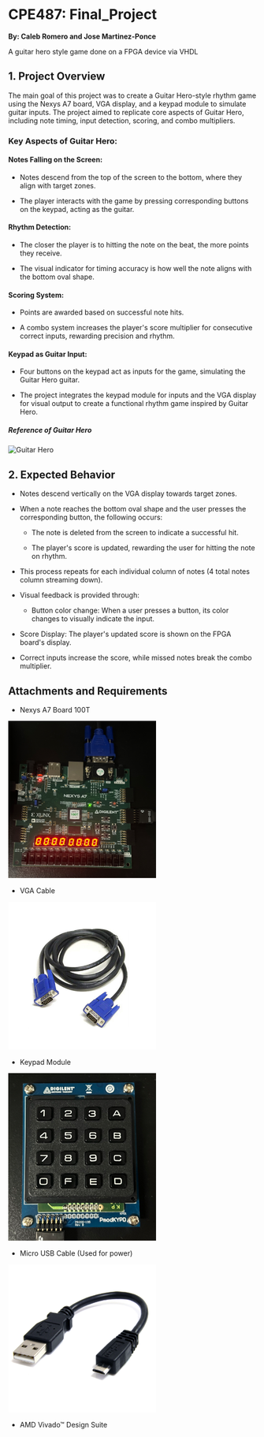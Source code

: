 # CPE487: Final_Project
**By: Caleb Romero and Jose Martinez-Ponce** 

A guitar hero style game done on a FPGA device via VHDL



## 1. Project Overview

The main goal of this project was to create a Guitar Hero-style rhythm game using the Nexys A7 board, VGA display, and a keypad module to simulate guitar inputs. The project aimed to replicate core aspects of Guitar Hero, including note timing, input detection, scoring, and combo multipliers.

### Key Aspects of Guitar Hero:

#### Notes Falling on the Screen:

* Notes descend from the top of the screen to the bottom, where they align with target zones.

* The player interacts with the game by pressing corresponding buttons on the keypad, acting as the guitar.

#### Rhythm Detection:

* The closer the player is to hitting the note on the beat, the more points they receive.

* The visual indicator for timing accuracy is how well the note aligns with the bottom oval shape.

#### Scoring System:

* Points are awarded based on successful note hits.

* A combo system increases the player's score multiplier for consecutive correct inputs, rewarding precision and rhythm.

#### Keypad as Guitar Input:

* Four buttons on the keypad act as inputs for the game, simulating the Guitar Hero guitar.

* The project integrates the keypad module for inputs and the VGA display for visual output to create a functional rhythm game inspired by Guitar Hero.

##### Reference of Guitar Hero
![Guitar Hero](https://i.ytimg.com/vi/UHaQSiHoNL8/maxresdefault.jpg)


## 2. Expected Behavior


* Notes descend vertically on the VGA display towards target zones.

* When a note reaches the bottom oval shape and the user presses the corresponding button, the following occurs:

  - The note is deleted from the screen to indicate a successful hit.
  
  - The player's score is updated, rewarding the user for hitting the note on rhythm.
  
* This process repeats for each individual column of notes (4 total notes column streaming down).

* Visual feedback is provided through:

    * Button color change: When a user presses a button, its color changes to visually indicate the input.

* Score Display: The player's updated score is shown on the FPGA board's display.

* Correct inputs increase the score, while missed notes break the combo multiplier.

## Attachments and Requirements
  * Nexys A7 Board 100T
    
  <img src="images/100t.png" alt="Nexys A7 Board 100T" width="300"/>
  
  * VGA Cable
    
  <img src="images/vga.png" alt="VGA cable" width="300"/>
  
  * Keypad Module
    
  <img src="images/keypad.png" alt="keypad" width="300"/>

  * Micro USB Cable (Used for power)
    
  <img src="images/microusb.jpg" alt="microusb" width="300"/> 
  
  * AMD Vivado™ Design Suite 

